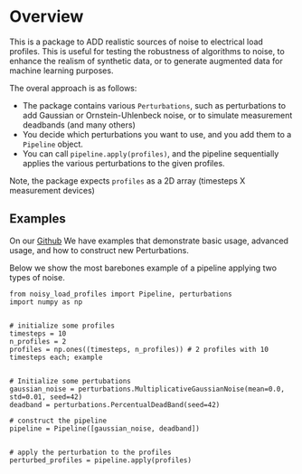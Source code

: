 # Overview
This is a package to ADD realistic sources of noise to electrical load profiles. 
This is useful for testing the robustness of algorithms to noise, to enhance the realism of synthetic data, or to generate augmented data for machine learning purposes.

The overal approach is as follows:
- The package contains various `Perturbations`, such as perturbations to add Gaussian or Ornstein-Uhlenbeck noise, or to simulate measurement deadbands (and many others)
- You decide which perturbations you want to use, and you add them to a `Pipeline` object.
- You can call `pipeline.apply(profiles)`, and the pipeline sequentially applies the various perturbations to the given profiles.

Note, the package expects `profiles` as a 2D array (timesteps X measurement devices)

## Examples
On our [Github](https://github.com/Flinverdaasdonk/noisy_load_profiles) We have examples that demonstrate basic usage, advanced usage, and how to construct new Perturbations.

Below we show the most barebones example of a pipeline applying two types of noise.

```
from noisy_load_profiles import Pipeline, perturbations
import numpy as np


# initialize some profiles
timesteps = 10
n_profiles = 2
profiles = np.ones((timesteps, n_profiles)) # 2 profiles with 10 timesteps each; example


# Initialize some pertubations
gaussian_noise = perturbations.MultiplicativeGaussianNoise(mean=0.0, std=0.01, seed=42)
deadband = perturbations.PercentualDeadBand(seed=42)

# construct the pipeline
pipeline = Pipeline([gaussian_noise, deadband])


# apply the perturbation to the profiles
perturbed_profiles = pipeline.apply(profiles)

```